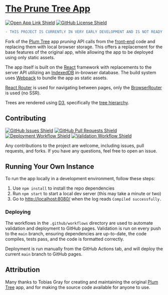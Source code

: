 # [The Prune Tree App][prunetree]

[![Open App Link Shield](https://img.shields.io/badge/Open%20Application-prunetree.app-purple?labelColor=blue)][prunetree]
[![GitHub License Shield](https://img.shields.io/github/license/TrueKuehli/PruneTree?label=License)](LICENCE)

```diff
- THIS PROJECT IS CURRENTLY IN VERY EARLY DEVELOPMENT AND IS NOT READY FOR USE OUTSIDE OF TESTING.
```

Fork of the [Plum Tree][plumtree] app _pruning_ API calls from the [front-end][frontend] code
and replacing them with local browser storage.
This offers a replacement for the base features of the original app, while allowing the app to be deployed using 
only static assets.

The app itself is built on the [React][reactjs] framework with replacements to the server API 
utilizing an [IndexedDB][indexeddb] in-browser database. 
The build system uses [Webpack][webpack] to bundle the app as static assets.

[React Router][reactrouter] is used for navigating between pages, only the
[BrowserRouter][browserrouter] is used (no SSR).

Trees are rendered using [D3][d3], specifically the [tree hierarchy][d3tree].

## Contributing

[![GitHub Issues Shield](https://img.shields.io/github/issues/TrueKuehli/PruneTree?label=Open%20Issues)][issues]
[![GitHub Pull Requests Shield](https://img.shields.io/github/issues-pr/TrueKuehli/PruneTree?label=Pull%20Requests)][pulls]
[![Deployment Workflow Shield](https://img.shields.io/github/actions/workflow/status/TrueKuehli/PruneTree/deploy.yml?label=Deployment)][deploy]
[![Validation Workflow Shield](https://img.shields.io/github/actions/workflow/status/TrueKuehli/PruneTree/validation.yml?label=Validation)][validation]

Any contributions to the project are welcome, including issues, pull requests, and forks.
If you have any questions, feel free to open an issue.

## Running Your Own Instance

To run the app locally in a development environment, follow these steps:

1. Use `npm install` to install the repo dependencies
2. Run `npm start` to start a local dev server (this may take a minute or two)
3. Go to [http://localhost:8080/](http://localhost:8080/) when the log reads `Compiled successfully.`

### Deploying

The workflows in the `.github/workflows` directory are used to automate validation and deployment to GitHub pages.
Validation is run on every push to the `main` branch, ensuring dependencies are up-to-date, the code compiles, 
tests pass, and the code is formatted correctly.

Deployment is run manually from the GitHub Actions tab, and will deploy the current `main` branch to GitHub pages.

## Attribution

Many thanks to Tobias Gray for creating and maintaining the original [Plum Tree][plumtree] app, 
and for making the source code available for anyone to use.


[prunetree]: https://prunetree.app
[plumtree]: https://gitlab.com/plum-tree/
[frontend]: https://gitlab.com/plum-tree/ui
[pwa]: https://developer.mozilla.org/en-US/docs/Web/Progressive_web_apps
[reactjs]: https://reactjs.org/
[indexeddb]: https://developer.mozilla.org/en-US/docs/Web/API/IndexedDB_API
[webpack]: https://webpack.js.org/
[reactrouter]: https://reactrouter.com/
[browserrouter]: https://reactrouter.com/web/api/BrowserRouter
[d3]: https://d3js.org/
[d3tree]: https://github.com/d3/d3-hierarchy#tree
[issues]: https://github.com/TrueKuehli/PruneTree/issues
[pulls]: https://github.com/TrueKuehli/PruneTree/pulls
[deploy]: https://github.com/TrueKuehli/PruneTree/actions/workflows/deploy.yml
[validation]: https://github.com/TrueKuehli/PruneTree/actions/workflows/validation.yml